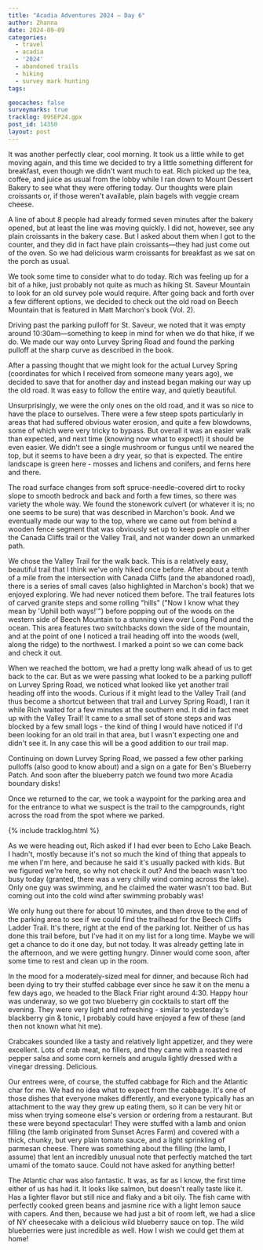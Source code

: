 ```yaml
---
title: "Acadia Adventures 2024 – Day 6"
author: Zhanna
date: 2024-09-09
categories: 
  - travel
  - acadia
  - '2024'
  - abandoned trails
  - hiking
  - survey mark hunting
tags:

geocaches: false
surveymarks: true
tracklog: 09SEP24.gpx
post_id: 14350
layout: post
---
```


It was another perfectly clear, cool morning. It took us a little while to get moving again, and this time we decided to try a little something different for breakfast, even though we didn't want much to eat. Rich picked up the tea, coffee, and juice as usual from the lobby while I ran down to Mount Dessert Bakery to see what they were offering today. Our thoughts were plain croissants or, if those weren't available, plain bagels with veggie cream cheese. 

A line of about 8 people had already formed seven minutes after the bakery opened, but at least the line was moving quickly. I did not, however, see any plain croissants in the bakery case. But I asked about them when I got to the counter, and they did in fact have plain croissants—they had just come out of the oven. So we had delicious warm croissants for breakfast as we sat on the porch as usual.

We took some time to consider what to do today. Rich was feeling up for a bit of a hike, just probably not quite as much as hiking St. Saveur Mountain to look for an old survey pole would require. After going back and forth over a few different options, we decided to check out the old road on Beech Mountain that is featured in Matt Marchon's book (Vol. 2).

Driving past the parking pulloff for St. Saveur, we noted that it was empty around 10:30am—something to keep in mind for when we do that hike, if we do. We made our way onto Lurvey Spring Road and found the parking pulloff at the sharp curve as described in the book.

After a passing thought that we might look for the actual Lurvey Spring (coordinates for which I received from someone many years ago), we decided to save that for another day and instead began making our way up the old road. It was easy to follow the entire way, and quietly beautiful. 

Unsurprisingly, we were the only ones on the old road, and it was so nice to have the place to ourselves. There were a few steep spots particularly in areas that had suffered obvious water erosion, and quite a few blowdowns, some of which were very tricky to bypass. But overall it was an easier walk than expected, and next time (knowing now what to expect!) it should be even easier. We didn't see a single mushroom or fungus until we neared the top, but it seems to have been a dry year, so that is expected. The entire landscape is green here - mosses and lichens and conifers, and ferns here and there. 

The road surface changes from soft spruce-needle-covered dirt to rocky slope to smooth bedrock and back and forth a few times, so there was variety the whole way. We found the stonework culvert (or whatever it is; no one seems to be sure) that was described in Marchon's book. And we eventually made our way to the top, where we came out from behind a wooden fence segment that was obviously set up to keep people on either the Canada Cliffs trail or the Valley Trail, and not wander down an unmarked path.

We chose the Valley Trail for the walk back. This is a relatively easy, beautiful trail that I think we've only hiked once before. After about a tenth of a mile from the intersection with Canada Cliffs (and the abandoned road), there is a series of small caves (also highlighted in Marchon's book) that we enjoyed exploring. We had never noticed them before. The trail features lots of carved granite steps and some rolling "hills" ("Now I know what they mean by 'Uphill both ways!'") before popping out of the woods on the western side of Beech Mountain to a stunning view over Long Pond and the ocean. This area features two switchbacks down the side of the mountain, and at the point of one I noticed a trail heading off into the woods (well, along the ridge) to the northwest. I marked a point so we can come back and check it out.

When we reached the bottom, we had a pretty long walk ahead of us to get back to the car. But as we were passing what looked to be a parking pulloff on Lurvey Spring Road, we noticed what looked like yet another trail heading off into the woods. Curious if it might lead to the Valley Trail (and thus become a shortcut between that trail and Lurvey Spring Road), I ran it while Rich waited for a few minutes at the southern end. It did in fact meet up with the Valley Trail! It came to a small set of stone steps and was blocked by a few small logs - the kind of thing I would have noticed if I'd been looking for an old trail in that area, but I wasn't expecting one and didn't see it. In any case this will be a good addition to our trail map. <!--  (see OneNote for ideas about what these trails might be) -->

Continuing on down Lurvey Spring Road, we passed a few other parking pulloffs (also good to know about) and a sign on a gate for Ben's Blueberry Patch. And soon after the blueberry patch we found two more Acadia boundary disks! 

Once we returned to the car, we took a waypoint for the parking area and for the entrance to what we suspect is the trail to the campgrounds, right across the road from the spot where we parked. 

{% include tracklog.html %}

As we were heading out, Rich asked if I had ever been to Echo Lake Beach. I hadn't, mostly because it's not so much the kind of thing that appeals to me when I'm here, and because he said it's usually packed with kids. But we figured we're here, so why not check it out? And the beach wasn't too busy today (granted, there was a very chilly wind coming across the lake). Only one guy was swimming, and he claimed the water wasn't too bad. But coming out into the cold wind after swimming probably was!

We only hung out there for about 10 minutes, and then drove to the end of the parking area to see if we could find the trailhead for the Beech Cliffs Ladder Trail. It's there, right at the end of the parking lot. Neither of us has done this trail before, but I've had it on my list for a long time. Maybe we will get a chance to do it one day, but not today. It was already getting late in the afternoon, and we were getting hungry. Dinner would come soon, after some time to rest and clean up in the room.

In the mood for a moderately-sized meal for dinner, and because Rich had been dying to try their stuffed cabbage ever since he saw it on the menu a few days ago, we headed to the Black Friar right around 4:30. Happy hour was underway, so we got two blueberry gin cocktails to start off the evening. They were very light and refreshing - similar to yesterday's blackberry gin & tonic, I probably could have enjoyed a few of these (and then not known what hit me). 

Crabcakes sounded like a tasty and relatively light appetizer, and they were excellent. Lots of crab meat, no fillers, and they came with a roasted red pepper salsa and some corn kernels and arugula lightly dressed with a vinegar dressing. Delicious. 

Our entrees were, of course, the stuffed cabbage for Rich and the Atlantic char for me. We had no idea what to expect from the cabbage. It's one of those dishes that everyone makes differently, and everyone typically has an attachment to the way they grew up eating them, so it can be very hit or miss when trying someone else's version or ordering from a restaurant. But these were beyond spectacular! They were stuffed with a lamb and onion filling (the lamb originated from Sunset Acres Farm) and covered with a thick, chunky, but very plain tomato sauce, and a light sprinkling of parmesan cheese. There was something about the filling (the lamb, I assume) that lent an incredibly unusual note that perfectly matched the tart umami of the tomato sauce. Could not have asked for anything better! 

The Atlantic char was also fantastic. It was, as far as I know, the first time either of us has had it. It looks like salmon, but doesn't really taste like it. Has a lighter flavor but still nice and flaky and a bit oily. The fish came with perfectly cooked green beans and jasmine rice with a light lemon sauce with capers. And then, because we had just a bit of room left, we had a slice of NY cheesecake with a delicious wild blueberry sauce on top. The wild blueberries were just incredible as well. How I wish we could get them at home!